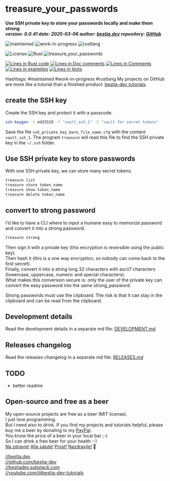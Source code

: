 <!-- markdownlint-disable MD041 -->
[//]: # (auto_md_to_doc_comments segment start A)

# treasure_your_passwords

[//]: # (auto_cargo_toml_to_md start)

**Use SSH private key to store your passwords locally and make them strong**  
***version: 0.0.41 date: 2025-03-06 author: [bestia.dev](https://bestia.dev) repository: [GitHub](https://github.com/bestia-dev/treasure_your_passwords)***

 ![maintained](https://img.shields.io/badge/maintained-green)
 ![work-in-progress](https://img.shields.io/badge/work_in_progress-yellow)
 ![rustlang](https://img.shields.io/badge/rustlang-orange)

[//]: # (auto_cargo_toml_to_md end)

 ![License](https://img.shields.io/badge/license-MIT-blue.svg)
 ![Rust](https://github.com/bestia-dev/treasure_your_passwords/workflows/rust_fmt_auto_build_test/badge.svg)
 ![treasure_your_passwords](https://bestia.dev/webpage_hit_counter/get_svg_image/779107454.svg)

[//]: # (auto_lines_of_code start)
[![Lines in Rust code](https://img.shields.io/badge/Lines_in_Rust-507-green.svg)](https://github.com/bestia-dev/treasure/)
[![Lines in Doc comments](https://img.shields.io/badge/Lines_in_Doc_comments-65-blue.svg)](https://github.com/bestia-dev/treasure/)
[![Lines in Comments](https://img.shields.io/badge/Lines_in_comments-58-purple.svg)](https://github.com/bestia-dev/treasure/)
[![Lines in examples](https://img.shields.io/badge/Lines_in_examples-0-yellow.svg)](https://github.com/bestia-dev/treasure/)
[![Lines in tests](https://img.shields.io/badge/Lines_in_tests-0-orange.svg)](https://github.com/bestia-dev/treasure/)

[//]: # (auto_lines_of_code end)

Hashtags: #maintained #work-in-progress #rustlang 
My projects on GitHub are more like a tutorial than a finished product: [bestia-dev tutorials](https://github.com/bestia-dev/tutorials_rust_wasm).  

## create the SSH key

Create the SSH key and protect it with a passcode.

```bash
ssh-keygen -t ed25519 -f "vault_ssh_1" -C "vault for secret tokens"
```

Save the file `ssh_private_key_bare_file_name.cfg` with the content `vault_ssh_1`. The program `treasure` will read this file to find the SSH private key in the `~/.ssh` folder.

## Use SSH private key to store passwords

With one SSH private key, we can store many secret tokens.

```bash
treasure list
treasure store token_name
treasure show token_name
treasure delete token_name
```

## convert to strong password

I'd like to have a CLI where to input a humane easy to memorize password and convert it into a strong password.  

```bash
treasure strong
```

Then sign it with a private key (this encryption is reversible using the public key).  
Then hash it (this is a one way encryption, so nobody can come back to the first secret).  
Finally, convert it into a string long 32 characters with ascii7 characters (lowercase, uppercase, numeric and special characters).  
What makes this conversion secure is: only the user of the private key can convert the easy password into the same strong_password.

Strong passwords must use the clipboard. The risk is that it can stay in the clipboard and can be read from the clipboard.

## Development details

Read the development details in a separate md file:
[DEVELOPMENT.md](DEVELOPMENT.md)

## Releases changelog

Read the releases changelog in a separate md file:
[RELEASES.md](RELEASES.md)

## TODO

- better readme

## Open-source and free as a beer

My open-source projects are free as a beer (MIT license).  
I just love programming.  
But I need also to drink. If you find my projects and tutorials helpful, please buy me a beer by donating to my [PayPal](https://paypal.me/LucianoBestia).  
You know the price of a beer in your local bar ;-)  
So I can drink a free beer for your health :-)  
[Na zdravje!](https://translate.google.com/?hl=en&sl=sl&tl=en&text=Na%20zdravje&op=translate) [Alla salute!](https://dictionary.cambridge.org/dictionary/italian-english/alla-salute) [Prost!](https://dictionary.cambridge.org/dictionary/german-english/prost) [Nazdravlje!](https://matadornetwork.com/nights/how-to-say-cheers-in-50-languages/) 🍻

[//bestia.dev](https://bestia.dev)  
[//github.com/bestia-dev](https://github.com/bestia-dev)  
[//bestiadev.substack.com](https://bestiadev.substack.com)  
[//youtube.com/@bestia-dev-tutorials](https://youtube.com/@bestia-dev-tutorials)  

[//]: # (auto_md_to_doc_comments segment end A)
